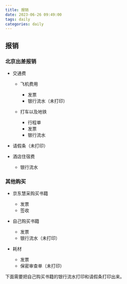 ```yaml
---
title: 报销
date: 2023-06-26 09:49:00
tags: daily
categories: daily
---
```


## 报销

<!--more-->

### 北京出差报销

+ 交通费

  + 飞机费用

    + 发票
    + 银行流水（未打印）
  + 打车以及地铁

    + 行程单
    + 发票
    + 银行流水

+ 请假条（未打印）
+ 酒店住宿费
  + 银行流水


### 其他购买

+ 京东慧采购买书籍
  + 发票
  + 签收

+ 自己购买书籍
  + 发票
  + 银行流水（未打印）

+ 耗材
  + 发票
  + 保密审查单（未打印）

下面需要把自己购买书籍的银行流水打印和请假条打印出来。
